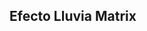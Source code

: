 <!doctype html>
<html>
<head>
  <title> Nuven </title>
  <link rel="stylesheet" href="style.css">
</head>
  <div class="conteiner">
  <div class="cloud">
  <h2>Efecto Lluvia Matrix</h2>
  </div>
  </div>
<body>
  <script src="script.js"></script>
</body>
</html>

